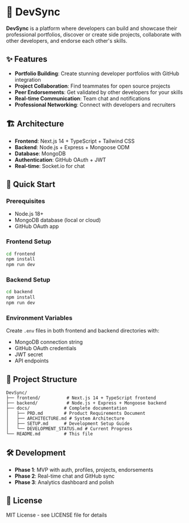 # 🚀 DevSync

**DevSync** is a platform where developers can build and showcase their professional portfolios, discover or create side projects, collaborate with other developers, and endorse each other's skills.

## ✨ Features

- **Portfolio Building**: Create stunning developer portfolios with GitHub integration
- **Project Collaboration**: Find teammates for open source projects
- **Peer Endorsements**: Get validated by other developers for your skills
- **Real-time Communication**: Team chat and notifications
- **Professional Networking**: Connect with developers and recruiters

## 🏗️ Architecture

- **Frontend**: Next.js 14 + TypeScript + Tailwind CSS
- **Backend**: Node.js + Express + Mongoose ODM
- **Database**: MongoDB
- **Authentication**: GitHub OAuth + JWT
- **Real-time**: Socket.io for chat

## 🚀 Quick Start

### Prerequisites
- Node.js 18+
- MongoDB database (local or cloud)
- GitHub OAuth app

### Frontend Setup
```bash
cd frontend
npm install
npm run dev
```

### Backend Setup
```bash
cd backend
npm install
npm run dev
```

### Environment Variables
Create `.env` files in both frontend and backend directories with:
- MongoDB connection string
- GitHub OAuth credentials
- JWT secret
- API endpoints

## 📁 Project Structure

```
DevSync/
├── frontend/          # Next.js 14 + TypeScript frontend
├── backend/           # Node.js + Express + Mongoose backend
├── docs/             # Complete documentation
│   ├── PRD.md        # Product Requirements Document
│   ├── ARCHITECTURE.md # System Architecture
│   ├── SETUP.md      # Development Setup Guide
│   └── DEVELOPMENT_STATUS.md # Current Progress
└── README.md         # This file
```

## 🛠️ Development

- **Phase 1**: MVP with auth, profiles, projects, endorsements
- **Phase 2**: Real-time chat and GitHub sync
- **Phase 3**: Analytics dashboard and polish

## 📄 License

MIT License - see LICENSE file for details     
